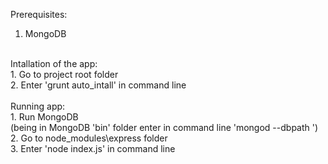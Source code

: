 Prerequisites:<br />
1. MongoDB<br />
<br />
Intallation of the app:<br />
1. Go to project root folder<br />
2. Enter 'grunt auto_intall' in command line<br />
<br />
Running app:<br />
1. Run MongoDB<br />
(being in MongoDB 'bin' folder enter in command line 'mongod --dbpath <path_to_project_folder\database>')<br />
2. Go to node_modules\express folder<br />
3. Enter 'node index.js' in command line<br />